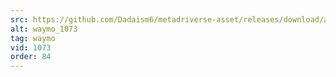```yaml
---
src: https://github.com/Dadaism6/metadriverse-asset/releases/download/assetsv1.0.3/waymo_1073.mp4
alt: waymo_1073
tag: waymo
vid: 1073
order: 84
---
```

